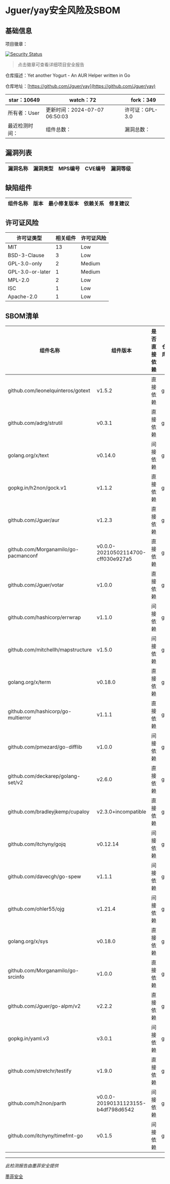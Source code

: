 # Jguer/yay安全风险及SBOM

## 基础信息

项目徽章：

[![Security Status](https://www.murphysec.com/platform3/v31/badge/1812554089436856320.svg)](https://www.murphysec.com/console/report/1769078057853046784/1812554089436856320)

> 点击徽章可查看详细项目安全报告

仓库描述：Yet another Yogurt - An AUR Helper written in Go

仓库地址：[https://github.com/Jguer/yay](https://github.com/Jguer/yay)

| star：10649 | watch：72 | fork：349 |
| ----------- | -------------- | ------------ |
| 所有者：User | 更新时间：2024-07-07 06:50:03 | 许可证：GPL-3.0 |
| 最近检测时间： | 组件总数： | 漏洞总数： |




## 漏洞列表

| 漏洞名称 | 漏洞类型 | MPS编号 | CVE编号 | 漏洞等级 |
| ------- | ------ | ------- | ------ | ----- |





## 缺陷组件

| 组件名称 | 版本 | 最小修复版本 | 依赖关系 | 修复建议 |
| -------- | ---- | ------------ | -------- | -------- |





## 许可证风险

| 许可证类型 | 相关组件 | 许可证风险 |
| ---------- | -------- | ---------- |
|MIT|13|Low|
|BSD-3-Clause|3|Low|
|GPL-3.0-only|2|Medium|
|GPL-3.0-or-later|1|Medium|
|MPL-2.0|2|Low|
|ISC|1|Low|
|Apache-2.0|1|Low|




## SBOM清单

| 组件名称 | 组件版本 | 是否直接依赖 | 仓库 |
| -------- | -------- | ------------ | ---- |
|github.com/leonelquinteros/gotext|v1.5.2|直接依赖|go|
|github.com/adrg/strutil|v0.3.1|直接依赖|go|
|golang.org/x/text|v0.14.0|间接依赖|go|
|gopkg.in/h2non/gock.v1|v1.1.2|直接依赖|go|
|github.com/Jguer/aur|v1.2.3|直接依赖|go|
|github.com/Morganamilo/go-pacmanconf|v0.0.0-20210502114700-cff030e927a5|直接依赖|go|
|github.com/Jguer/votar|v1.0.0|直接依赖|go|
|github.com/hashicorp/errwrap|v1.1.0|间接依赖|go|
|github.com/mitchellh/mapstructure|v1.5.0|间接依赖|go|
|golang.org/x/term|v0.18.0|直接依赖|go|
|github.com/hashicorp/go-multierror|v1.1.1|直接依赖|go|
|github.com/pmezard/go-difflib|v1.0.0|间接依赖|go|
|github.com/deckarep/golang-set/v2|v2.6.0|直接依赖|go|
|github.com/bradleyjkemp/cupaloy|v2.3.0+incompatible|直接依赖|go|
|github.com/itchyny/gojq|v0.12.14|间接依赖|go|
|github.com/davecgh/go-spew|v1.1.1|间接依赖|go|
|github.com/ohler55/ojg|v1.21.4|间接依赖|go|
|golang.org/x/sys|v0.18.0|直接依赖|go|
|github.com/Morganamilo/go-srcinfo|v1.0.0|直接依赖|go|
|github.com/Jguer/go-alpm/v2|v2.2.2|直接依赖|go|
|gopkg.in/yaml.v3|v3.0.1|间接依赖|go|
|github.com/stretchr/testify|v1.9.0|直接依赖|go|
|github.com/h2non/parth|v0.0.0-20190131123155-b4df798d6542|间接依赖|go|
|github.com/itchyny/timefmt-go|v0.1.5|间接依赖|go|


------

*此检测报告由墨菲安全提供*

[墨菲安全](www.murphysec.com)